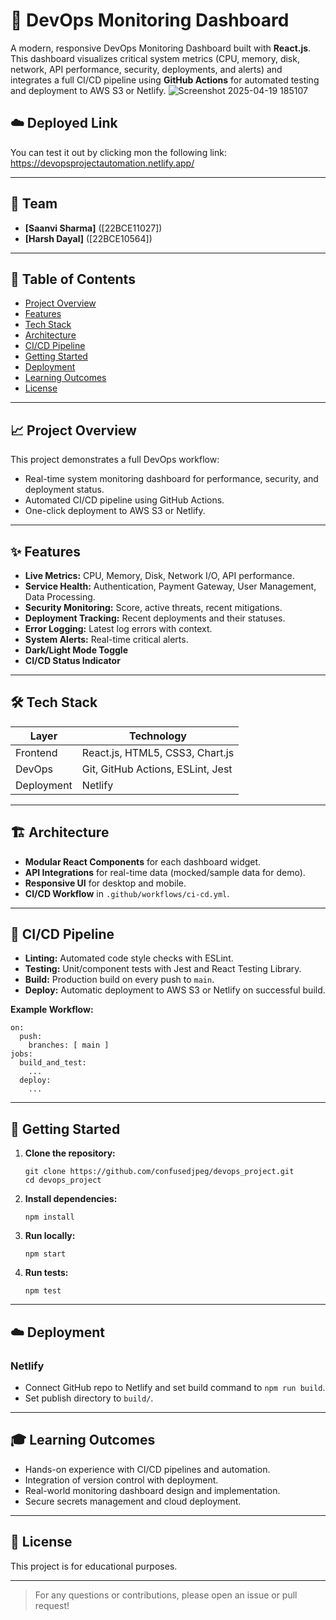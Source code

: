 
# 🚀 DevOps Monitoring Dashboard

A modern, responsive DevOps Monitoring Dashboard built with **React.js**. This dashboard visualizes critical system metrics (CPU, memory, disk, network, API performance, security, deployments, and alerts) and integrates a full CI/CD pipeline using **GitHub Actions** for automated testing and deployment to AWS S3 or Netlify.
![Screenshot 2025-04-19 185107](https://github.com/user-attachments/assets/57ef8826-e796-4070-bb18-5423628386fe)


## ☁️ Deployed Link
You can test it out by clicking mon the following link: https://devopsprojectautomation.netlify.app/


---

## 👥 Team

- **[Saanvi Sharma]** ([22BCE11027])
- **[Harsh Dayal]** ([22BCE10564])

---

## 📑 Table of Contents

- [Project Overview](#project-overview)
- [Features](#features)
- [Tech Stack](#tech-stack)
- [Architecture](#architecture)
- [CI/CD Pipeline](#cicd-pipeline)
- [Getting Started](#getting-started)
- [Deployment](#deployment)
- [Learning Outcomes](#learning-outcomes)
- [License](#license)

---

## 📈 Project Overview

This project demonstrates a full DevOps workflow:
- Real-time system monitoring dashboard for performance, security, and deployment status.
- Automated CI/CD pipeline using GitHub Actions.
- One-click deployment to AWS S3 or Netlify.

---

## ✨ Features

- **Live Metrics:** CPU, Memory, Disk, Network I/O, API performance.
- **Service Health:** Authentication, Payment Gateway, User Management, Data Processing.
- **Security Monitoring:** Score, active threats, recent mitigations.
- **Deployment Tracking:** Recent deployments and their statuses.
- **Error Logging:** Latest log errors with context.
- **System Alerts:** Real-time critical alerts.
- **Dark/Light Mode Toggle**
- **CI/CD Status Indicator**

---

## 🛠️ Tech Stack

| Layer      | Technology           |
|------------|---------------------|
| Frontend   | React.js, HTML5, CSS3, Chart.js |
| DevOps     | Git, GitHub Actions, ESLint, Jest |
| Deployment | Netlify     |

---

## 🏗️ Architecture

- **Modular React Components** for each dashboard widget.
- **API Integrations** for real-time data (mocked/sample data for demo).
- **Responsive UI** for desktop and mobile.
- **CI/CD Workflow** in `.github/workflows/ci-cd.yml`.

---

## 🔄 CI/CD Pipeline

- **Linting:** Automated code style checks with ESLint.
- **Testing:** Unit/component tests with Jest and React Testing Library.
- **Build:** Production build on every push to `main`.
- **Deploy:** Automatic deployment to AWS S3 or Netlify on successful build.

**Example Workflow:**
```
on:
  push:
    branches: [ main ]
jobs:
  build_and_test:
    ...
  deploy:
    ...
```

---

## 🚀 Getting Started

1. **Clone the repository:**
   ```
   git clone https://github.com/confusedjpeg/devops_project.git
   cd devops_project
   ```

2. **Install dependencies:**
   ```
   npm install
   ```

3. **Run locally:**
   ```
   npm start
   ```

4. **Run tests:**
   ```
   npm test
   ```

---

## ☁️ Deployment

### Netlify

- Connect GitHub repo to Netlify and set build command to `npm run build`.
- Set publish directory to `build/`.

---

## 🎓 Learning Outcomes

- Hands-on experience with CI/CD pipelines and automation.
- Integration of version control with deployment.
- Real-world monitoring dashboard design and implementation.
- Secure secrets management and cloud deployment.

---

## 📄 License

This project is for educational purposes.

---

> For any questions or contributions, please open an issue or pull request!

